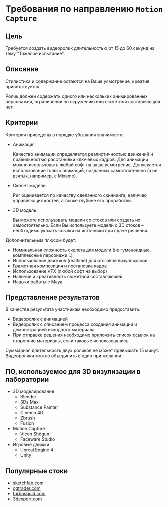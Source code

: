 # Требования по направлению `Motion Capture`

## Цель
Требуется создать видеоролик длительностью от 15 до 60 секунд на тему "Тяжелое испытание". 

## Описание 
 
Стилистика и содержание остаются на Ваше усмотрение, креатив приветствуется.

Ролик должен содержать одного или нескольких анимированных персонажей, ограничений по окружению или сюжетной составляющей нет. 


## Критерии

Критерии приведены в порядке убывания значимости.

* Анимация

    Качество анимации определяется реалистичностью движений и правильностью расстановки ключевых кадров. Для анимации можно использовать любой софт на ваше усмотрение. 
    Допускается использование только анимаций, созданных самостоятельно (а не взятых, например, с Mixamo).

* Скелет модели

    Риг оценивается по качеству сделанного скиннинга, наличию управляющих костей, а также глубине его проработки.

* 3D модель

    Вы можете использовать модели со стоков или создать их самостоятельно. Если Вы используете модели с 3D стоков – необходимо указать ссылки на источники при сдаче решения. 

    
Дополнительным плюсом будет:
* Номинальная сложность скелета для модели (не гуманоидные, комплексные персонажи...)
* Использование движков (realtime) для итоговой визуализации
* Грамотная композиция и постановка кадра
* Использование VFX (любой софт на выбор)
* Наличие и креативность сюжетной составляющей
* Навыки работы с Maya


## Представление результатов

В качестве результата участникам необходимо предоставить:
* Видеоролик с анимацией
* Видеоролик с описанием процесса создания анимации и демонстрацией исходного материала
* При отправке решения необходимо приложить список ссылок на сторонние материалы, если таковые использовались

Суммарная длительность двух роликов не может превышать 15 минут. Видеоролики можно объединить в один при желании.

## ПО, используемое для 3D визулизации в лаборатории

* 3D моделирование
    * Blender
    * 3Ds Max
    * Substance Painter
    * Cinema 4D
    * Zbrush
    * Fusion
* Motion Capture
    * Vicon Shōgun
    * Faceware Studio
* Игровые движки
    * Unreal Engine 4
    * Unity

## Популярные стоки
* [sketchfab.com](https://sketchfab.com)
* [cgtrader.com](https://cgtrader.com)
* [turbosquid.com](https://turbosquid.com)
* [3dexport.com](https://3dexport.com)
